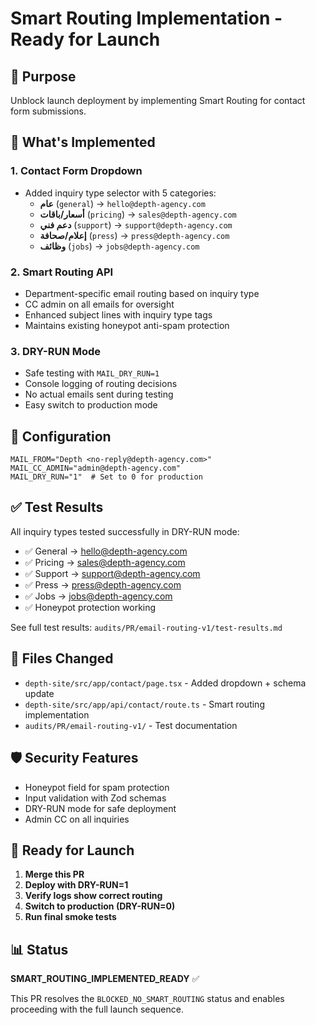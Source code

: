 # Smart Routing Implementation - Ready for Launch

## 🎯 Purpose
Unblock launch deployment by implementing Smart Routing for contact form submissions.

## 🚀 What's Implemented

### 1. Contact Form Dropdown
- Added inquiry type selector with 5 categories:
  - **عام** (`general`) → `hello@depth-agency.com`
  - **أسعار/باقات** (`pricing`) → `sales@depth-agency.com`
  - **دعم فني** (`support`) → `support@depth-agency.com`
  - **إعلام/صحافة** (`press`) → `press@depth-agency.com`
  - **وظائف** (`jobs`) → `jobs@depth-agency.com`

### 2. Smart Routing API
- Department-specific email routing based on inquiry type
- CC admin on all emails for oversight
- Enhanced subject lines with inquiry type tags
- Maintains existing honeypot anti-spam protection

### 3. DRY-RUN Mode
- Safe testing with `MAIL_DRY_RUN=1`
- Console logging of routing decisions
- No actual emails sent during testing
- Easy switch to production mode

## 🔧 Configuration
```env
MAIL_FROM="Depth <no-reply@depth-agency.com>"
MAIL_CC_ADMIN="admin@depth-agency.com"  
MAIL_DRY_RUN="1"  # Set to 0 for production
```

## ✅ Test Results
All inquiry types tested successfully in DRY-RUN mode:
- ✅ General → hello@depth-agency.com
- ✅ Pricing → sales@depth-agency.com
- ✅ Support → support@depth-agency.com
- ✅ Press → press@depth-agency.com
- ✅ Jobs → jobs@depth-agency.com
- ✅ Honeypot protection working

See full test results: `audits/PR/email-routing-v1/test-results.md`

## 📁 Files Changed
- `depth-site/src/app/contact/page.tsx` - Added dropdown + schema update
- `depth-site/src/app/api/contact/route.ts` - Smart routing implementation
- `audits/PR/email-routing-v1/` - Test documentation

## 🛡️ Security Features
- Honeypot field for spam protection
- Input validation with Zod schemas
- DRY-RUN mode for safe deployment
- Admin CC on all inquiries

## 🚦 Ready for Launch
1. **Merge this PR**
2. **Deploy with DRY-RUN=1**
3. **Verify logs show correct routing**
4. **Switch to production (DRY-RUN=0)**
5. **Run final smoke tests**

## 📊 Status
**SMART_ROUTING_IMPLEMENTED_READY** ✅

This PR resolves the `BLOCKED_NO_SMART_ROUTING` status and enables proceeding with the full launch sequence.
